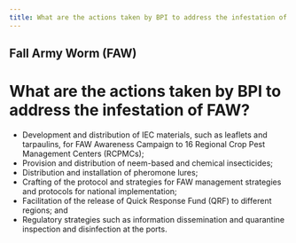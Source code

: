 ```yaml
---
title: What are the actions taken by BPI to address the infestation of FAW
---
```


## Fall Army Worm (FAW)

# What are the actions taken by BPI to address the infestation of FAW?


 - Development and distribution of IEC materials, such as leaflets and tarpaulins, for FAW Awareness Campaign to 16 Regional Crop Pest Management Centers (RCPMCs);  
 - Provision and distribution of neem-based and chemical insecticides;
 - Distribution and installation of pheromone lures;
 - Crafting of the protocol and strategies for FAW management strategies and protocols for national implementation;
 - Facilitation of the release of Quick Response Fund (QRF) to different regions; and
 - Regulatory strategies such as information dissemination and quarantine inspection and disinfection at the ports.
